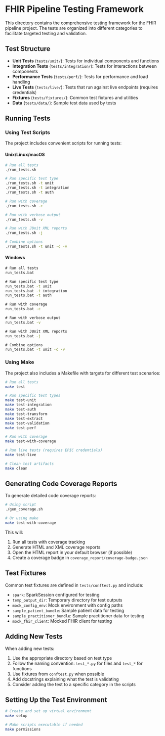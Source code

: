 # FHIR Pipeline Testing Framework

This directory contains the comprehensive testing framework for the FHIR pipeline project. The tests are organized into different categories to facilitate targeted testing and validation.

## Test Structure

- **Unit Tests** (`tests/unit/`): Tests for individual components and functions
- **Integration Tests** (`tests/integration/`): Tests for interactions between components
- **Performance Tests** (`tests/perf/`): Tests for performance and load handling
- **Live Tests** (`tests/live/`): Tests that run against live endpoints (requires credentials)
- **Fixtures** (`tests/fixtures/`): Common test fixtures and utilities
- **Data** (`tests/data/`): Sample test data used by tests

## Running Tests

### Using Test Scripts

The project includes convenient scripts for running tests:

#### Unix/Linux/macOS

```bash
# Run all tests
./run_tests.sh

# Run specific test type
./run_tests.sh -t unit
./run_tests.sh -t integration
./run_tests.sh -t auth

# Run with coverage
./run_tests.sh -c

# Run with verbose output
./run_tests.sh -v

# Run with JUnit XML reports
./run_tests.sh -j

# Combine options
./run_tests.sh -t unit -c -v
```

#### Windows

```cmd
# Run all tests
run_tests.bat

# Run specific test type
run_tests.bat -t unit
run_tests.bat -t integration
run_tests.bat -t auth

# Run with coverage
run_tests.bat -c

# Run with verbose output
run_tests.bat -v

# Run with JUnit XML reports
run_tests.bat -j

# Combine options
run_tests.bat -t unit -c -v
```

### Using Make

The project also includes a Makefile with targets for different test scenarios:

```bash
# Run all tests
make test

# Run specific test types
make test-unit
make test-integration
make test-auth
make test-transform
make test-extract
make test-validation
make test-perf

# Run with coverage
make test-with-coverage

# Run live tests (requires EPIC credentials)
make test-live

# Clean test artifacts
make clean
```

## Generating Code Coverage Reports

To generate detailed code coverage reports:

```bash
# Using script
./gen_coverage.sh

# Or using make
make test-with-coverage
```

This will:
1. Run all tests with coverage tracking
2. Generate HTML and XML coverage reports
3. Open the HTML report in your default browser (if possible)
4. Create a coverage badge in `coverage_report/coverage-badge.json`

## Test Fixtures

Common test fixtures are defined in `tests/conftest.py` and include:

- `spark`: SparkSession configured for testing
- `temp_output_dir`: Temporary directory for test outputs
- `mock_config_env`: Mock environment with config paths
- `sample_patient_bundle`: Sample patient data for testing
- `sample_practitioner_bundle`: Sample practitioner data for testing
- `mock_fhir_client`: Mocked FHIR client for testing

## Adding New Tests

When adding new tests:

1. Use the appropriate directory based on test type
2. Follow the naming convention: `test_*.py` for files and `test_*` for functions
3. Use fixtures from `conftest.py` when possible
4. Add docstrings explaining what the test is validating
5. Consider adding the test to a specific category in the scripts

## Setting Up the Test Environment

```bash
# Create and set up virtual environment
make setup

# Make scripts executable if needed
make permissions
``` 